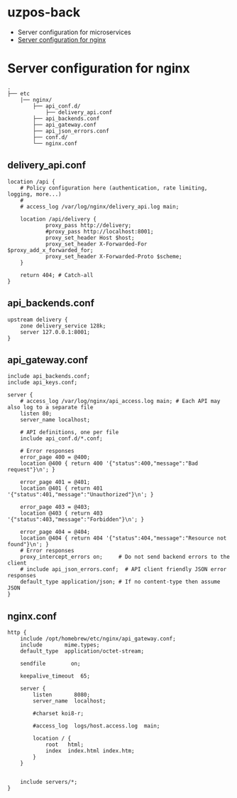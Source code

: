 # uzpos-back

- Server configuration for microservices
 - [Server configuration for nginx](#Server-configuration-for-nginx)

# Server configuration for nginx
    .
    ├── etc                   
        |── nginx/
            ├── api_conf.d/ 
                ├── delivery_api.conf 
            ├── api_backends.conf
            ├── api_gateway.conf 
            ├── api_json_errors.conf
            ├── conf.d/
            └── nginx.conf

## delivery_api.conf
    
    location /api {
        # Policy configuration here (authentication, rate limiting, logging, more...)
        #
        # access_log /var/log/nginx/delivery_api.log main;

        location /api/delivery {
                proxy_pass http://delivery;
                #proxy_pass http://localhost:8001;
                proxy_set_header Host $host;
                proxy_set_header X-Forwarded-For $proxy_add_x_forwarded_for;
                proxy_set_header X-Forwarded-Proto $scheme;        
        }

        return 404; # Catch-all
    }
    
## api_backends.conf
    
    upstream delivery {
        zone delivery_service 128k;
        server 127.0.0.1:8001;    
    }
    
## api_gateway.conf 
    
    include api_backends.conf;
    include api_keys.conf;

    server {
        # access_log /var/log/nginx/api_access.log main; # Each API may also log to a separate file
        listen 80;
        server_name localhost;

        # API definitions, one per file
        include api_conf.d/*.conf;

        # Error responses
        error_page 400 = @400;
        location @400 { return 400 '{"status":400,"message":"Bad request"}\n'; }

        error_page 401 = @401;
        location @401 { return 401 '{"status":401,"message":"Unauthorized"}\n'; }

        error_page 403 = @403;
        location @403 { return 403 '{"status":403,"message":"Forbidden"}\n'; }

        error_page 404 = @404;
        location @404 { return 404 '{"status":404,"message":"Resource not found"}\n'; }
        # Error responses
        proxy_intercept_errors on;     # Do not send backend errors to the client
        # include api_json_errors.conf;  # API client friendly JSON error responses
        default_type application/json; # If no content-type then assume JSON
    }
    
## nginx.conf
    
    http {
        include /opt/homebrew/etc/nginx/api_gateway.conf;
        include       mime.types;
        default_type  application/octet-stream;

        sendfile        on;

        keepalive_timeout  65;

        server {
            listen       8080;
            server_name  localhost;

            #charset koi8-r;

            #access_log  logs/host.access.log  main;

            location / {
                root   html;
                index  index.html index.htm;
            }
        }


        include servers/*;
    }
    
